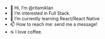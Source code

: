 - 👋 Hi, I’m @ritamiklan
- 👀 I’m interested in Full Stack.
- 🌱 I’m currently learning React/React Native
- 📫 How to reach me: send me a message!
- ☕ I love coffee.

<!---
ritamiklan/ritamiklan is a ✨ special ✨ repository because its `README.md` (this file) appears on your GitHub profile.
You can click the Preview link to take a look at your changes.
--->
